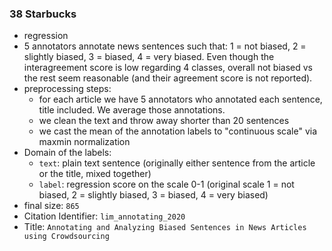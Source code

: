 ### 38 Starbucks
- regression
- 5 annotators annotate news sentences such that: 1 = not biased, 2 = slightly biased, 3 = biased, 4 = very biased.
Even though the interagreement score is low regarding 4 classes, overall not biased vs the rest seem reasonable (and their agreement score is not reported).
- preprocessing steps:
  - for each article we have 5 annotators who annotated each sentence, title included. We average those annotations.
  - we clean the text and throw away shorter than 20 sentences
  - we cast the mean of the annotation labels to "continuous scale" via maxmin normalization
- Domain of the labels:
  - `text`: plain text sentence (originally either sentence from the article or the title, mixed together)
  - `label`: regression score on the scale 0-1 (original scale 1 = not biased, 2 = slightly biased, 3 = biased, 4 = very biased)
- final size: `865`
- Citation Identifier: `lim_annotating_2020`
- Title: `Annotating and Analyzing Biased Sentences in News Articles using Crowdsourcing`